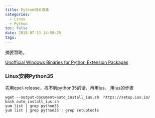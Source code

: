 ```yaml
---
title: Python相关收集
categories:
  - Linux
  - Python
toc: false
date: 2018-07-13 14:59:25
tags:
---
```

摘要暂略。
<!-- more -->

[Unofficial Windows Binaries for Python Extension Packages](https://www.lfd.uci.edu/~gohlke/pythonlibs/)  

### Linux安装Python35
先用epel-release，找不到python35的话，再用ius。
用ius的步骤
```
wget --output-document=auto_install_ius.sh  https://setup.ius.io/
bash auto_install_ius.sh
yum list | grep python35
yum list | grep python35 | grep setuptools
```
